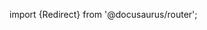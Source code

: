 import {Redirect} from '@docusaurus/router';

<Redirect to="/2.0/docs/accountfactory/tutorials/remove-account" />
